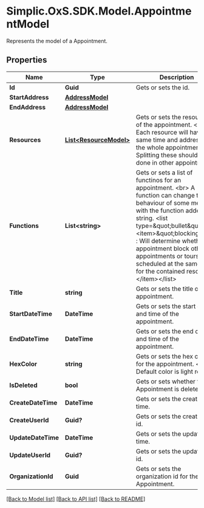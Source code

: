 # Simplic.OxS.SDK.Model.AppointmentModel
Represents the model of a Appointment.

## Properties

Name | Type | Description | Notes
------------ | ------------- | ------------- | -------------
**Id** | **Guid** | Gets or sets the id. | [optional] 
**StartAddress** | [**AddressModel**](AddressModel.md) |  | [optional] 
**EndAddress** | [**AddressModel**](AddressModel.md) |  | [optional] 
**Resources** | [**List&lt;ResourceModel&gt;**](ResourceModel.md) | Gets or sets the resources of the appointment.  &lt;br&gt;  Each resource will have the same time and address for the whole appointment. Splitting these should be done  in other appointments.   | [optional] 
**Functions** | **List&lt;string&gt;** | Gets or sets a list of functinos for an appointment.  &lt;br&gt;  A function can change the behaviour of some methdos with the function added as string.  &lt;list type&#x3D;\&quot;bullet\&quot;&gt;&lt;item&gt;\&quot;blocking\&quot; : Will determine whether the appointment block other appointments or tours to be   scheduled at the same time for the contained resources.&lt;/item&gt;&lt;/list&gt; | [optional] 
**Title** | **string** | Gets or sets the title of the appointment. | [optional] 
**StartDateTime** | **DateTime** | Gets or sets the start date and time of the appointment. | [optional] 
**EndDateTime** | **DateTime** | Gets or sets the end date and time of the appointment. | [optional] 
**HexColor** | **string** | Gets or sets the hex color for the appointment.  &lt;br&gt;  Default color is light red.   | [optional] 
**IsDeleted** | **bool** | Gets or sets whether the Appointment is deleted. | [optional] 
**CreateDateTime** | **DateTime** | Gets or sets the create date time. | [optional] 
**CreateUserId** | **Guid?** | Gets or sets the create user id. | [optional] 
**UpdateDateTime** | **DateTime** | Gets or sets the update date time. | [optional] 
**UpdateUserId** | **Guid?** | Gets or sets the update user id. | [optional] 
**OrganizationId** | **Guid** | Gets or sets the organization id for the Appointment. | [optional] 

[[Back to Model list]](../README.md#documentation-for-models) [[Back to API list]](../README.md#documentation-for-api-endpoints) [[Back to README]](../README.md)


